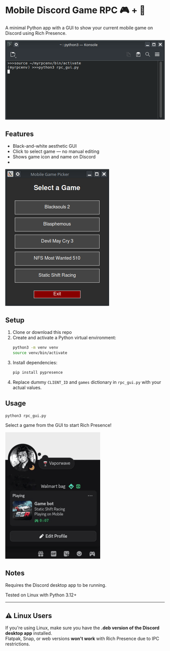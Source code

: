 # Mobile Discord Game RPC 🎮 + 💬

A minimal Python app with a GUI to show your current mobile game on Discord using Rich Presence.

![image.alt](https://github.com/faraway-world/mobile-discord-game-rpc/blob/834e024eb9593a8c19ace5ea4e8d3c7c51492ca0/Screenshot_20250613_131221.png)
## Features

- Black-and-white aesthetic GUI
- Click to select game — no manual editing
- Shows game icon and name on Discord
- 
![image.alt](https://github.com/faraway-world/mobile-discord-game-rpc/blob/834e024eb9593a8c19ace5ea4e8d3c7c51492ca0/Screenshot_20250613_131230.png)

## Setup

1. Clone or download this repo
2. Create and activate a Python virtual environment:
    ```bash
    python3 -m venv venv
    source venv/bin/activate
    ```
3. Install dependencies:
    ```bash
    pip install pypresence
    ```
4. Replace dummy `CLIENT_ID` and `games` dictionary in `rpc_gui.py` with your actual values.

## Usage

```bash
python3 rpc_gui.py
```

Select a game from the GUI to start Rich Presence!

![image.alt](https://github.com/faraway-world/mobile-discord-game-rpc/blob/bfa6f679d7ed31f9cbfaadab8eeb74a5ef45379d/Screenshot_20250613_131444(1).png)

## Notes

Requires the Discord desktop app to be running.

Tested on Linux with Python 3.12+

---

## ⚠️ Linux Users

If you're using Linux, make sure you have the **.deb version of the Discord desktop app** installed.  
Flatpak, Snap, or web versions **won't work** with Rich Presence due to IPC restrictions.
